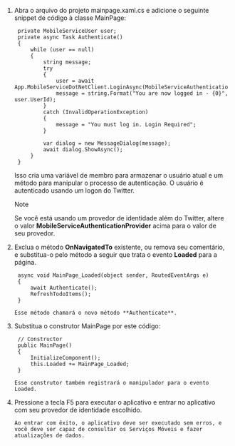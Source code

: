 1. Abra o arquivo do projeto mainpage.xaml.cs e adicione o seguinte snippet de código à classe MainPage:
   
        private MobileServiceUser user;
        private async Task Authenticate()
        {
            while (user == null)
            {
                string message;
                try
                {
                    user = await App.MobileServiceDotNetClient.LoginAsync(MobileServiceAuthenticationProvider.Twitter);
                    message = string.Format("You are now logged in - {0}", user.UserId);
                }
                catch (InvalidOperationException)
                {
                    message = "You must log in. Login Required";
                }
   
                var dialog = new MessageDialog(message);
                await dialog.ShowAsync();
            }
        }
   
    Isso cria uma variável de membro para armazenar o usuário atual e um método para manipular o processo de autenticação. O usuário é autenticado usando um logon do Twitter.
   
   > [!NOTE]
   > Se você está usando um provedor de identidade além do Twitter, altere o valor <strong>MobileServiceAuthenticationProvider</strong> acima para o valor de seu provedor.</p> </div>
   > 
   > 
2. Exclua o método **OnNavigatedTo** existente, ou remova seu comentário, e substitua-o pelo método a seguir que trata o evento **Loaded** para a página.
   
        async void MainPage_Loaded(object sender, RoutedEventArgs e)
        {
            await Authenticate();
            RefreshTodoItems();
        }
   
       Esse método chamará o novo método **Authenticate**.
3. Substitua o construtor MainPage por este código:
   
        // Constructor
        public MainPage()
        {
            InitializeComponent();
            this.Loaded += MainPage_Loaded;
        }
   
       Esse construtor também registrará o manipulador para o evento Loaded.
4. Pressione a tecla F5 para executar o aplicativo e entrar no aplicativo com seu provedor de identidade escolhido.
   
       Ao entrar com êxito, o aplicativo deve ser executado sem erros, e você deve ser capaz de consultar os Serviços Móveis e fazer atualizações de dados.

<!---HONumber=AcomDC_0211_2016-->